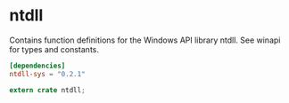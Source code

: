 # ntdll #
Contains function definitions for the Windows API library ntdll. See winapi for types and constants.

```toml
[dependencies]
ntdll-sys = "0.2.1"
```

```rust
extern crate ntdll;
```
